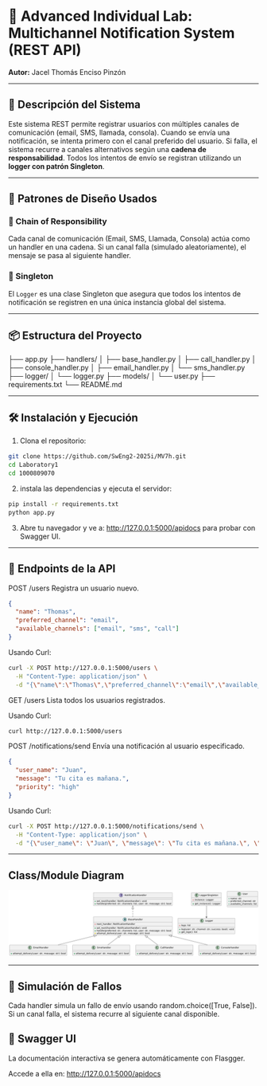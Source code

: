# 🧪 Advanced Individual Lab: Multichannel Notification System (REST API)

**Autor:** Jacel Thomás Enciso Pinzón

---

## 🧠 Descripción del Sistema

Este sistema REST permite registrar usuarios con múltiples canales de comunicación (email, SMS, llamada, consola). Cuando se envía una notificación, se intenta primero con el canal preferido del usuario. Si falla, el sistema recurre a canales alternativos según una **cadena de responsabilidad**. Todos los intentos de envío se registran utilizando un **logger con patrón Singleton**.

---

## 🧩 Patrones de Diseño Usados

### 🔗 Chain of Responsibility

Cada canal de comunicación (Email, SMS, Llamada, Consola) actúa como un handler en una cadena. Si un canal falla (simulado aleatoriamente), el mensaje se pasa al siguiente handler.

### 🧱 Singleton

El `Logger` es una clase Singleton que asegura que todos los intentos de notificación se registren en una única instancia global del sistema.

---

## 📦 Estructura del Proyecto


├── app.py 
├── handlers/
│ ├── base_handler.py 
│ ├── call_handler.py
│ ├── console_handler.py
│ ├── email_handler.py
│ └── sms_handler.py
├── logger/
│ └── logger.py 
├── models/
│ └── user.py 
├── requirements.txt
└── README.md

---

## 🛠️ Instalación y Ejecución

1. Clona el repositorio:

```bash
git clone https://github.com/SwEng2-2025i/MV7h.git
cd Laboratory1
cd 1000809070
```

2. instala las dependencias y ejecuta el servidor:

```bash
pip install -r requirements.txt
python app.py
```

3. Abre tu navegador y ve a: http://127.0.0.1:5000/apidocs para probar con Swagger UI.

---

## 📡 Endpoints de la API

POST /users
Registra un usuario nuevo.

```json
{
  "name": "Thomas",
  "preferred_channel": "email",
  "available_channels": ["email", "sms", "call"]
}
```

Usando Curl:
```bash
curl -X POST http://127.0.0.1:5000/users \
  -H "Content-Type: application/json" \
  -d "{\"name\":\"Thomas\",\"preferred_channel\":\"email\",\"available_channels\":[\"email\",\"sms\",\"call\"]}"
```

GET /users
Lista todos los usuarios registrados.

Usando Curl:
```bash
curl http://127.0.0.1:5000/users
```

POST /notifications/send
Envía una notificación al usuario especificado.

```json
{
  "user_name": "Juan",
  "message": "Tu cita es mañana.",
  "priority": "high"
}
```

Usando Curl:
```bash
curl -X POST http://127.0.0.1:5000/notifications/send \
  -H "Content-Type: application/json" \
  -d "{\"user_name\": \"Juan\", \"message\": \"Tu cita es mañana.\", \"priority\": \"high\"}"
```

---

##  Class/Module Diagram


![Class/Module Diagram](UML_diagram.png)

---

## 🔬 Simulación de Fallos
Cada handler simula un fallo de envío usando random.choice([True, False]). Si un canal falla, el sistema recurre al siguiente canal disponible.

## 📘 Swagger UI
La documentación interactiva se genera automáticamente con Flasgger.

Accede a ella en: http://127.0.0.1:5000/apidocs